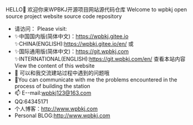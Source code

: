HELLO👋
欢迎你来WPBKJ开源项目网站源代码仓库
Welcome to wpbkj open source project website source code repository
- 请访问：
Please visit:
- ✨中国国内版(简体中文)：https://wpbkj.gitee.io
✨CHINA(ENGLISH):https://wpbkj.gitee.io/en/
或
- ✨国际通用版(简体中文)：https://git.wpbkj.com
✨INTERNATIONAL(ENGLISH):https://git.wpbkj.com/en/
查看本站内容
View the content of this website
- 💬 可以和我交流建站过程中遇到的问题哦
- 💬You can communicate with me the problems encountered in the process of building the station
- 📫 E--mail:wpbkj123@163.com
- QQ:64345171
- 个人博客：http://www.wpbkj.com
- Personal BLOG:http://www.wpbkj.com